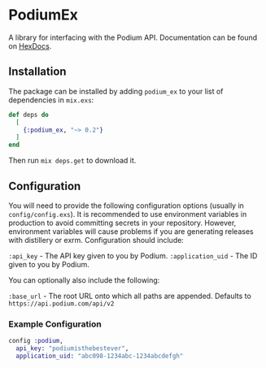 # PodiumEx

A library for interfacing with the Podium API. Documentation can be found on [HexDocs](https://hexdocs.pm/podium_ex).

## Installation

The package can be installed by adding `podium_ex` to your list of dependencies in `mix.exs`:

```elixir
def deps do
  [
    {:podium_ex, "~> 0.2"}
  ]
end
```

Then run `mix deps.get` to download it.

## Configuration

You will need to provide the following configuration options (usually in `config/config.exs`). It is recommended to use environment variables in production to avoid committing secrets in your repository. However, environment variables will cause problems if you are generating releases with distillery or exrm. Configuration should include:

  `:api_key` - The API key given to you by Podium.
  `:application_uid` - The ID given to you by Podium.

You can optionally also include the following:

  `:base_url` - The root URL onto which all paths are appended. Defaults to `https://api.podium.com/api/v2`

### Example Configuration

```elixir
config :podium,
  api_key: "podiumisthebestever",
  application_uid: "abc098-1234abc-1234abcdefgh"
```
